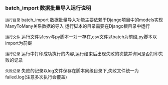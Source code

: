 ### batch_import 数据批量导入运行说明

`运行目录`
batch_import 数据批量导入功能主要依赖于Django项目中的models实现ManyToMany关系数据的导入
运行脚本的目录需要在Django根目录中运行

`运行文件`
运行文件以csv与py脚本一对一存在,csv文件以batch为前缀,py脚本以import为前缀

`运行记录`
运行中打印成功执行的内容,运行结束后出现失败的次数并询问是否打印失败的记录

`失败记录`
失败的记录以log文件保存在脚本同级目录下,失败文件统一为failed.log(注意多次执行会覆盖)
